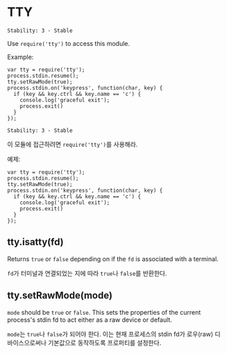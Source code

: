 # TTY

<!--english start-->

    Stability: 3 - Stable

Use `require('tty')` to access this module.

Example:

    var tty = require('tty');
    process.stdin.resume();
    tty.setRawMode(true);
    process.stdin.on('keypress', function(char, key) {
      if (key && key.ctrl && key.name == 'c') {
        console.log('graceful exit');
        process.exit()
      }
    });

<!--english end-->

    Stability: 3 - Stable

이 모듈에 접근하려면 `require('tty')`를 사용해라.

예제:

    var tty = require('tty');
    process.stdin.resume();
    tty.setRawMode(true);
    process.stdin.on('keypress', function(char, key) {
      if (key && key.ctrl && key.name == 'c') {
        console.log('graceful exit');
        process.exit()
      }
    });



## tty.isatty(fd)

<!--english start-->

Returns `true` or `false` depending on if the `fd` is associated with a
terminal.

<!--english end-->

`fd`가 터미널과 연결되었는 지에 따라 `true`나 `false`를 반환한다.


## tty.setRawMode(mode)

<!--english start-->

`mode` should be `true` or `false`. This sets the properties of the current
process's stdin fd to act either as a raw device or default.

<!--english end-->

`mode`는 `true`나 `false`가 되어야 한다. 이는 현재 프로세스의 stdin fd가 
로우(raw) 디바이스으로써나 기본값으로 동작하도록 프로퍼티를 설정한다. 
